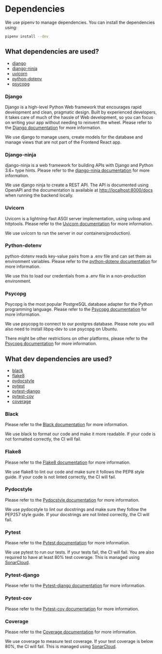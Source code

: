 # Dependencies

We use pipenv to manage dependencies. You can install the dependencies using:

```bash
pipenv install --dev
```

## What dependencies are used?

- [django](https://www.djangoproject.com/)
- [django-ninja](https://django-ninja.rest-framework.com/)
- [uvicorn](https://www.uvicorn.org/)
- [python-dotenv](https://pypi.org/project/python-dotenv/)
- [psycopg](https://www.psycopg.org/)

### Django

Django is a high-level Python Web framework that encourages rapid development and clean, pragmatic design. Built by experienced developers, it takes care of much of the hassle of Web development, so you can focus on writing your app without needing to reinvent the wheel. Please refer to the [Django documentation](https://docs.djangoproject.com/en/4.2/) for more information.

We use django to manage users, create models for the database and manage views that are not part of the Frontend React app.

### Django-ninja

django-ninja is a web framework for building APIs with Django and Python 3.6+ type hints. Please refer to the [django-ninja documentation](https://django-ninja.rest-framework.com/) for more information.

We use django ninja to create a REST API. The API is documented using OpenAPI and the documentation is available at [http://localhost:8000/docs](http://localhost:8000/docs) when running the backend locally.

### Uvicorn

Uvicorn is a lightning-fast ASGI server implementation, using uvloop and httptools. Please refer to the [Uvicorn documentation](https://www.uvicorn.org/) for more information.

We use uvicorn to run the server in our containers(production).

### Python-dotenv

python-dotenv reads key-value pairs from a .env file and can set them as environment variables. Please refer to the [python-dotenv documentation](https://pypi.org/project/python-dotenv/) for more information.

We use this to load our credentials from a .env file in a non-production environment.

### Psycopg

Psycopg is the most popular PostgreSQL database adapter for the Python programming language. Please refer to the [Psycopg documentation](https://www.psycopg.org/docs/) for more information.

We use psycopg to connect to our postgres database. Please note you will also need to install libpq-dev to use psycopg on Ubuntu.

There might be other restrictions on other platforms, please refer to the [Psycopg documentation](https://www.psycopg.org/docs/install.html) for more information.

## What dev dependencies are used?

- [black](https://black.readthedocs.io/en/stable/)
- [flake8](https://flake8.pycqa.org/en/latest/)
- [pydocstyle](https://www.pydocstyle.org/en/stable/)
- [pytest](https://docs.pytest.org/en/6.2.x/)
- [pytest-django](https://pytest-django.readthedocs.io/en/latest/)
- [pytest-cov](https://pytest-cov.readthedocs.io/en/latest/)
- [coverage](https://coverage.readthedocs.io/en/coverage-5.5/)

### Black

Please refer to the [Black documentation](https://black.readthedocs.io/en/stable/) for more information.

We use black to format our code and make it more readable. If your code is not formatted correctly, the CI will fail.

### Flake8

Please refer to the [Flake8 documentation](https://flake8.pycqa.org/en/latest/) for more information.

We use flake8 to lint our code and make sure it follows the PEP8 style guide. If your code is not linted correctly, the CI will fail.

### Pydocstyle

Please refer to the [Pydocstyle documentation](https://www.pydocstyle.org/en/stable/) for more information.

We use pydocstyle to lint our docstrings and make sure they follow the PEP257 style guide. If your docstrings are not linted correctly, the CI will fail.

### Pytest

Please refer to the [Pytest documentation](https://docs.pytest.org/en/6.2.x/) for more information.

We use pytest to run our tests. If your tests fail, the CI will fail. You are also required to have at least 80% test coverage. This is managed using [SonarCloud](https://sonarcloud.io/).

### Pytest-django

Please refer to the [Pytest-django documentation](https://pytest-django.readthedocs.io/en/latest/) for more information.

### Pytest-cov

Please refer to the [Pytest-cov documentation](https://pytest-cov.readthedocs.io/en/latest/) for more information.

### Coverage

Please refer to the [Coverage documentation](https://coverage.readthedocs.io/en/coverage-5.5/) for more information.

We use coverage to measure test coverage. If your test coverage is below 80%, the CI will fail. This is managed using [SonarCloud](https://sonarcloud.io/).